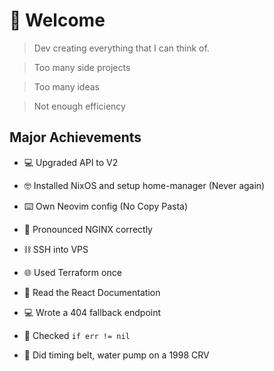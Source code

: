 # 🦸 Welcome

> Dev creating everything that I can think of.

> Too many side projects

> Too many ideas

> Not enough efficiency 


## Major Achievements
- 💻 Upgraded API to V2
  
- 🤓 Installed NixOS and setup home-manager (Never again)
  
- ⌨️ Own Neovim config (No Copy Pasta)

- 🚛 Pronounced NGINX correctly
  
- ⛓️ SSH into VPS

- 🌐 Used Terraform once
  
- 📖 Read the React Documentation

- 💻 Wrote a 404 fallback endpoint
  
- 🍚 Checked `if err != nil`

- 🚙 Did timing belt, water pump on a 1998 CRV
